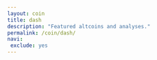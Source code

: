 ```yaml
---
layout: coin
title: dash
description: "Featured altcoins and analyses."
permalink: /coin/dash/
navi:
 exclude: yes
---
```

